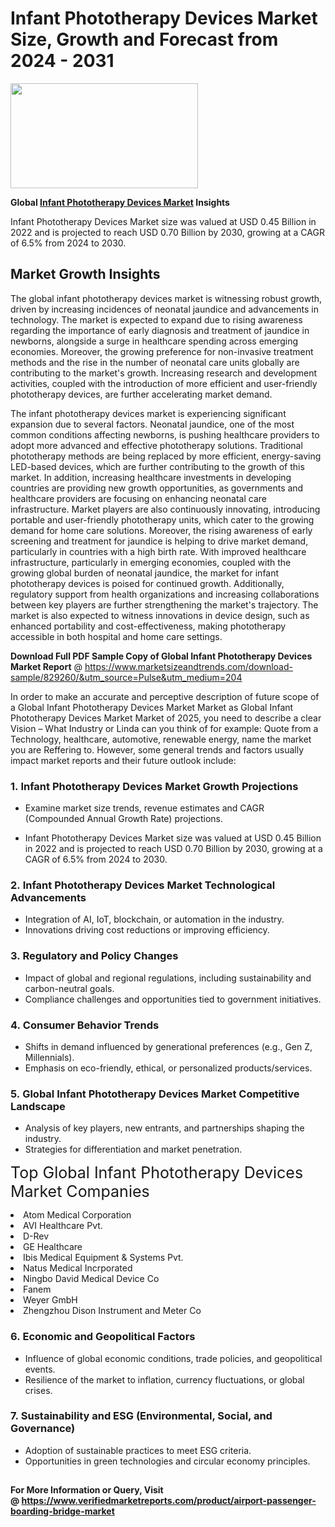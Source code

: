 <H1>Infant Phototherapy Devices Market Size, Growth and Forecast from 2024 - 2031</H1><img class="aligncenter size-medium wp-image-584254" src="https://thirdeyenews.in/wp-content/uploads/2024/09/Global-Market-Research-300x168.jpeg" alt="" width="300" height="168" /><p><strong>Global&nbsp;<a href="https://www.marketsizeandtrends.com/download-sample/829260/&amp;utm_source=Pulse&amp;utm_medium=204">Infant Phototherapy Devices Market</a> Insights</strong></p><p>Infant Phototherapy Devices Market size was valued at USD 0.45 Billion in 2022 and is projected to reach USD 0.70 Billion by 2030, growing at a CAGR of 6.5% from 2024 to 2030.</p><p><h2>Market Growth Insights</h2> <p>The global infant phototherapy devices market is witnessing robust growth, driven by increasing incidences of neonatal jaundice and advancements in technology. The market is expected to expand due to rising awareness regarding the importance of early diagnosis and treatment of jaundice in newborns, alongside a surge in healthcare spending across emerging economies. Moreover, the growing preference for non-invasive treatment methods and the rise in the number of neonatal care units globally are contributing to the market's growth. Increasing research and development activities, coupled with the introduction of more efficient and user-friendly phototherapy devices, are further accelerating market demand.</p> <p></p> <p>The infant phototherapy devices market is experiencing significant expansion due to several factors. Neonatal jaundice, one of the most common conditions affecting newborns, is pushing healthcare providers to adopt more advanced and effective phototherapy solutions. Traditional phototherapy methods are being replaced by more efficient, energy-saving LED-based devices, which are further contributing to the growth of this market. In addition, increasing healthcare investments in developing countries are providing new growth opportunities, as governments and healthcare providers are focusing on enhancing neonatal care infrastructure. Market players are also continuously innovating, introducing portable and user-friendly phototherapy units, which cater to the growing demand for home care solutions. Moreover, the rising awareness of early screening and treatment for jaundice is helping to drive market demand, particularly in countries with a high birth rate. With improved healthcare infrastructure, particularly in emerging economies, coupled with the growing global burden of neonatal jaundice, the market for infant phototherapy devices is poised for continued growth. Additionally, regulatory support from health organizations and increasing collaborations between key players are further strengthening the market's trajectory. The market is also expected to witness innovations in device design, such as enhanced portability and cost-effectiveness, making phototherapy accessible in both hospital and home care settings. <p></p><p><span class=""><strong>Download Full PDF Sample Copy of Global Infant Phototherapy Devices Market Report</strong> @ <a href="https://www.marketsizeandtrends.com/download-sample/829260/&amp;utm_source=Pulse&amp;utm_medium=204" target="_blank">https://www.marketsizeandtrends.com/download-sample/829260/&amp;utm_source=Pulse&amp;utm_medium=204</a></span></p><p>In order to make an accurate and perceptive description of future scope of a Global&nbsp;Infant Phototherapy Devices Market Market as Global&nbsp;Infant Phototherapy Devices Market Market of 2025, you need to describe a clear Vision &ndash; What Industry or Linda can you think of for example: Quote from a Technology, healthcare, automotive, renewable energy, name the market you are Reffering to. However, some general trends and factors usually impact market reports and their future outlook include:</p><h3>1.&nbsp;<strong>Infant Phototherapy Devices Market Growth Projections</strong></h3><ul><li>Examine market size trends, revenue estimates and CAGR (Compounded Annual Growth Rate) projections.</li><li><p>Infant Phototherapy Devices Market size was valued at USD 0.45 Billion in 2022 and is projected to reach USD 0.70 Billion by 2030, growing at a CAGR of 6.5% from 2024 to 2030.</p></li></ul><h3>2.&nbsp;<strong>Infant Phototherapy Devices Market Technological Advancements</strong></h3><ul><li>Integration of AI, IoT, blockchain, or automation in the industry.</li><li>Innovations driving cost reductions or improving efficiency.</li></ul><h3>3.&nbsp;<strong>Regulatory and Policy Changes</strong></h3><ul><li>Impact of global and regional regulations, including sustainability and carbon-neutral goals.</li><li>Compliance challenges and opportunities tied to government initiatives.</li></ul><h3>4.&nbsp;<strong>Consumer Behavior Trends</strong></h3><ul><li>Shifts in demand influenced by generational preferences (e.g., Gen Z, Millennials).</li><li>Emphasis on eco-friendly, ethical, or personalized products/services.</li></ul><h3>5.&nbsp;<strong>Global Infant Phototherapy Devices Market Competitive Landscape</strong></h3><ul><li>Analysis of key players, new entrants, and partnerships shaping the industry.</li><li>Strategies for differentiation and market penetration.</li></ul><p data-pm-slice="1 1 []"><span style="color: inherit; font-family: inherit; font-size: 25px;">Top Global Infant Phototherapy Devices Market Companies</span></p><div class="" data-test-id=""><p><li>Atom Medical Corporation</li><li> AVI Healthcare Pvt.</li><li> D-Rev</li><li> GE Healthcare</li><li> Ibis Medical Equipment & Systems Pvt.</li><li> Natus Medical Incrporated</li><li> Ningbo David Medical Device Co</li><li> Fanem</li><li> Weyer GmbH</li><li> Zhengzhou Dison Instrument and Meter Co</li></p></div><h3>6.&nbsp;<strong>Economic and Geopolitical Factors</strong></h3><ul><li>Influence of global economic conditions, trade policies, and geopolitical events.</li><li>Resilience of the market to inflation, currency fluctuations, or global crises.</li></ul><h3>7.&nbsp;<strong>Sustainability and ESG (Environmental, Social, and Governance)</strong></h3><ul><li>Adoption of sustainable practices to meet ESG criteria.</li><li>Opportunities in green technologies and circular economy principles.</li></ul><h2><strong style="font-size: 14px;">For More Information or Query, Visit @&nbsp;</strong><a style="background-color: #ffffff; font-size: 14px;" href="https://www.marketsizeandtrends.com/report/infant-phototherapy-devices-market/" target="_blank">https://www.verifiedmarketreports.com/product/airport-passenger-boarding-bridge-market</a></h2>
